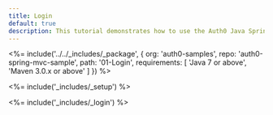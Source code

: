 ```yaml
---
title: Login
default: true
description: This tutorial demonstrates how to use the Auth0 Java Spring MVC SDK to add authentication and authorization to your web app
---
```


<%= include('../../_includes/_package', {
  org: 'auth0-samples',
  repo: 'auth0-spring-mvc-sample',
  path: '01-Login',
  requirements: [
    'Java 7 or above',
    'Maven 3.0.x or above'
  ]
}) %>

<%= include('_includes/_setup') %>

<%= include('_includes/_login') %>
